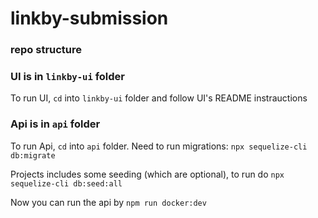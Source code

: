 # linkby-submission

### repo structure

### UI is in `linkby-ui` folder

To run UI, `cd` into `linkby-ui` folder and follow UI's README instrauctions 

### Api is in `api` folder

To run Api, `cd` into `api` folder.
Need to run migrations: `npx sequelize-cli db:migrate`

Projects includes some seeding (which are optional), to run do `npx sequelize-cli db:seed:all`

Now you can run the api by `npm run docker:dev` 
